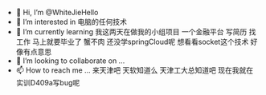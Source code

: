 - 👋 Hi, I’m @WhiteJieHello
- 👀 I’m interested in 电脑的任何技术
- 🌱 I’m currently learning 我这两天在做我的小组项目 一个金融平台 写简历 找工作 马上就要毕业了 蟹不肉 还没学springCloud呢 想看看socket这个技术 好像有点意思
- 💞️ I’m looking to collaborate on ...
- 📫 How to reach me ... 来天津吧 天软知道么 天津工大总知道吧 现在我就在实训D409a写bug呢

<!---
WhiteJieHello/WhiteJieHello is a ✨ special ✨ repository because its `README.md` (this file) appears on your GitHub profile.
You can click the Preview link to take a look at your changes.
--->
